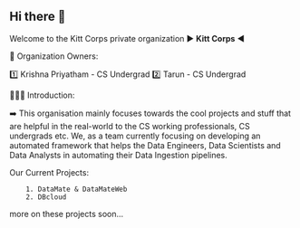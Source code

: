 ## Hi there 👋

Welcome to the Kitt Corps private organization ▶️ **Kitt Corps** ◀️


🚂 Organization Owners:

1️⃣ Krishna Priyatham - CS Undergrad
2️⃣ Tarun - CS Undergrad

🙋🏻‍♂️ Introduction:

➡️ This organisation mainly focuses towards the cool projects and stuff that are helpful in the real-world to the CS working professionals, CS undergrads etc. We, as a team currently focusing on developing an automated framework that helps the Data Engineers, Data Scientists and Data Analysts in automating their Data Ingestion pipelines.


Our Current Projects:

        1. DataMate & DataMateWeb 
        2. DBcloud

more on these projects soon...
